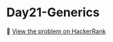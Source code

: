# Day21-Generics

🔗 [View the problem on HackerRank](https://www.hackerrank.com/challenges/Day21-Generics/problem)
